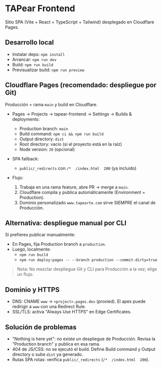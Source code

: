 # TAPear Frontend

Sitio SPA (Vite + React + TypeScript + Tailwind) desplegado en Cloudflare Pages.

## Desarrollo local

- Instalar deps: `npm install`
- Arrancar: `npm run dev`
- Build: `npm run build`
- Previsualizar build: `npm run preview`

## Cloudflare Pages (recomendado: despliegue por Git)

Producción = rama `main` y build en Cloudflare.

- Pages → Projects → tapear-frontend → Settings → Builds & deployments:
  - Production branch: `main`
  - Build command: `npm ci && npm run build`
  - Output directory: `dist`
  - Root directory: vacío (si el proyecto está en la raíz)
  - Node version: `20` (opcional)

- SPA fallback:
  - `public/_redirects` con `/*  /index.html  200` (ya incluido)

- Flujo:
  1. Trabaja en una rama feature, abre PR → merge a `main`.
  2. Cloudflare compila y publica automáticamente (Environment = Production).
  3. Dominio personalizado `www.tapearte.com` sirve SIEMPRE el canal de Producción.

## Alternativa: despliegue manual por CLI

Si prefieres publicar manualmente:

- En Pages, fija Production branch a `production`.
- Luego, localmente:
  - `npm run build`
  - `npm run deploy:pages -- --branch production --commit-dirty=true`

> Nota: No mezclar despliegue Git y CLI para Producción a la vez; elige un flujo.

## Dominio y HTTPS

- DNS: CNAME `www` → `<project>.pages.dev` (proxied). El apex puede redirigir a `www` con una Redirect Rule.
- SSL/TLS: activa "Always Use HTTPS" en Edge Certificates.

## Solución de problemas

- "Nothing is here yet": no existe un despliegue de Producción. Revisa la "Production branch" y publica en esa rama.
- 404 de JS/CSS: no se ejecutó el build. Define Build command y Output directory o sube `dist` ya generado.
- Rutas SPA rotas: verifica `public/_redirects` (`/*  /index.html  200`).
